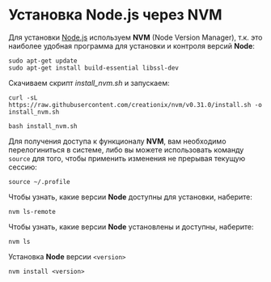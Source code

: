 # Установка Node.js через NVM
Для установки [Node.js](https://nodejs.org) используем **NVM** (Node Version Manager), т.к. это наиболее удобная программа для установки и контроля версий **Node**:
```
sudo apt-get update
sudo apt-get install build-essential libssl-dev
```
Скачиваем скрипт *install_nvm.sh* и запускаем:
```
curl -sL https://raw.githubusercontent.com/creationix/nvm/v0.31.0/install.sh -o install_nvm.sh

bash install_nvm.sh
```
Для получения доступа к функционалу **NVM**, вам необходимо перелогиниться в системе, либо вы можете использовать команду `source` для того, чтобы применить изменения не прерывая текущую сессию:
```
source ~/.profile
```
Чтобы узнать, какие версии **Node** доступны для установки, наберите:
```
nvm ls-remote
```
Чтобы узнать, какие версии **Node** установлены и доступны, наберите:
```
nvm ls
```
Установка **Node** версии `<version>`
```
nvm install <version>
```



